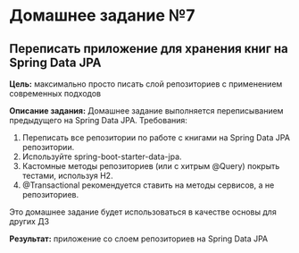# Домашнее задание №7
## Переписать приложение для хранения книг на Spring Data JPA

**Цель:** максимально просто писать слой репозиториев с применением современных подходов

**Описание задания:**
Домашнее задание выполняется переписыванием предыдущего на Spring Data JPA.
Требования:
1. Переписать все репозитории по работе с книгами на Spring Data JPA репозитории.
2. Используйте spring-boot-starter-data-jpa.
3. Кастомные методы репозиториев (или с хитрым @Query) покрыть тестами, используя H2.
4. @Transactional рекомендуется ставить на методы сервисов, а не репозиториев.

Это домашнее задание будет использоваться в качестве основы для других ДЗ

**Результат:** приложение со слоем репозиториев на Spring Data JPA